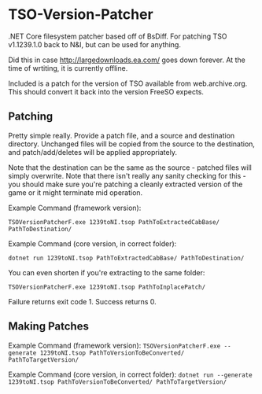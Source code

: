 # TSO-Version-Patcher
.NET Core filesystem patcher based off of BsDiff. For patching TSO v1.1239.1.0 back to N&amp;I, but can be used for anything. 

Did this in case http://largedownloads.ea.com/ goes down forever. At the time of wrtiting, it is currently offline.

Included is a patch for the version of TSO available from web.archive.org. This should convert it back into the version FreeSO expects.

## Patching

Pretty simple really. Provide a patch file, and a source and destination directory. Unchanged files will be copied from the source to the destination, and patch/add/deletes will be applied appropriately.

Note that the destination can be the same as the source - patched files will simply overwrite. Note that there isn't really any sanity checking for this - you should make sure you're patching a cleanly extracted version of the game or it might terminate mid operation.

Example Command (framework version):

`TSOVersionPatcherF.exe 1239toNI.tsop PathToExtractedCabBase/ PathToDestination/`

Example Command (core version, in correct folder):

`dotnet run 1239toNI.tsop PathToExtractedCabBase/ PathToDestination/`

You can even shorten if you're extracting to the same folder:

`TSOVersionPatcherF.exe 1239toNI.tsop PathToInplacePatch/`


Failure returns exit code 1. Success returns 0.

## Making Patches

Example Command (framework version):
`TSOVersionPatcherF.exe --generate 1239toNI.tsop PathToVersionToBeConverted/ PathToTargetVersion/`

Example Command (core version, in correct folder):
`dotnet run --generate  1239toNI.tsop PathToVersionToBeConverted/ PathToTargetVersion/`
